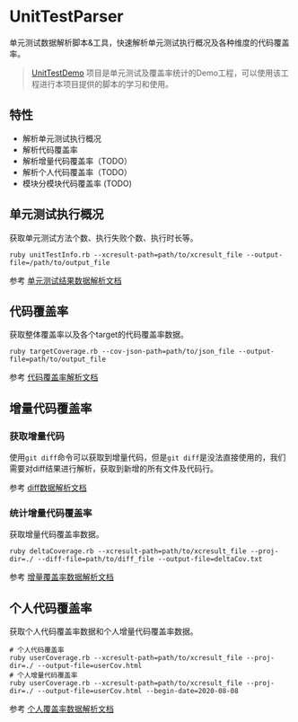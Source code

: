 # UnitTestParser

单元测试数据解析脚本&工具，快速解析单元测试执行概况及各种维度的代码覆盖率。

> [UnitTestDemo](https://github.com/JerryChu/UnitTestDemo) 项目是单元测试及覆盖率统计的Demo工程，可以使用该工程进行本项目提供的脚本的学习和使用。

## 特性

- 解析单元测试执行概况
- 解析代码覆盖率
- 解析增量代码覆盖率（TODO）
- 解析个人代码覆盖率（TODO）
- 模块分模块代码覆盖率 (TODO)

## 单元测试执行概况

获取单元测试方法个数、执行失败个数、执行时长等。

```shell
ruby unitTestInfo.rb --xcresult-path=path/to/xcresult_file --output-file=/path/to/output_file
```

参考 [单元测试结果数据解析文档](./docs/unitTestInfo.md)

## 代码覆盖率

获取整体覆盖率以及各个target的代码覆盖率数据。

```shell
ruby targetCoverage.rb --cov-json-path=path/to/json_file --output-file=path/to/output_file
```

参考 [代码覆盖率解析文档](./docs/targetCoverage.md)

## 增量代码覆盖率

### 获取增量代码

使用`git diff`命令可以获取到增量代码，但是`git diff`是没法直接使用的，我们需要对diff结果进行解析，获取到新增的所有文件及代码行。

参考 [diff数据解析文档](./docs/diffParser.md)

### 统计增量代码覆盖率

获取增量代码覆盖率数据。

```
ruby deltaCoverage.rb --xcresult-path=path/to/xcresult_file --proj-dir=./ --diff-file=path/to/diff_file --output-file=deltaCov.txt
```

参考 [增量覆盖率数据解析文档](./docs/deltaCoverage.md)

## 个人代码覆盖率

获取个人代码覆盖率数据和个人增量代码覆盖率数据。

```
# 个人代码覆盖率
ruby userCoverage.rb --xcresult-path=path/to/xcresult_file --proj-dir=./ --output-file=userCov.html
# 个人增量代码覆盖率
ruby userCoverage.rb --xcresult-path=path/to/xcresult_file --proj-dir=./ --output-file=userCov.html --begin-date=2020-08-08
```

参考 [个人覆盖率数据解析文档](./docs/userCoverage.md)
